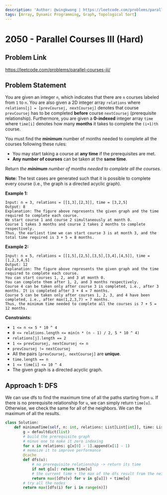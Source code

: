 ```yaml
---
description: 'Author: @wingkwong | https://leetcode.com/problems/parallel-courses-iii/'
tags: [Array, Dynamic Programming, Graph, Topological Sort]
---
```


# 2050 - Parallel Courses III (Hard) 

## Problem Link

https://leetcode.com/problems/parallel-courses-iii/

## Problem Statement

You are given an integer `n`, which indicates that there are `n` courses labeled from `1` to `n`. You are also given a 2D integer array `relations` where `relations[j] = [prevCoursej, nextCoursej]` denotes that course `prevCoursej` has to be completed **before** course `nextCoursej` (prerequisite relationship). Furthermore, you are given a **0-indexed** integer array `time` where `time[i]` denotes how many **months** it takes to complete the `(i+1)th` course.

You must find the **minimum** number of months needed to complete all the courses following these rules:

- You may start taking a course at **any time** if the prerequisites are met.
- **Any number of courses** can be taken at the **same time**.

Return *the **minimum** number of months needed to complete all the courses*.

**Note:** The test cases are generated such that it is possible to complete every course (i.e., the graph is a directed acyclic graph).

**Example 1:**

```
Input: n = 3, relations = [[1,3],[2,3]], time = [3,2,5]
Output: 8
Explanation: The figure above represents the given graph and the time required to complete each course. 
We start course 1 and course 2 simultaneously at month 0.
Course 1 takes 3 months and course 2 takes 2 months to complete respectively.
Thus, the earliest time we can start course 3 is at month 3, and the total time required is 3 + 5 = 8 months.
```

**Example 2:**

```
Input: n = 5, relations = [[1,5],[2,5],[3,5],[3,4],[4,5]], time = [1,2,3,4,5]
Output: 12
Explanation: The figure above represents the given graph and the time required to complete each course.
You can start courses 1, 2, and 3 at month 0.
You can complete them after 1, 2, and 3 months respectively.
Course 4 can be taken only after course 3 is completed, i.e., after 3 months. It is completed after 3 + 4 = 7 months.
Course 5 can be taken only after courses 1, 2, 3, and 4 have been completed, i.e., after max(1,2,3,7) = 7 months.
Thus, the minimum time needed to complete all the courses is 7 + 5 = 12 months.
```

**Constraints:**

- `1 <= n <= 5 * 10 ^ 4`
- `0 <= relations.length <= min(n * (n - 1) / 2, 5 * 10 ^ 4)`
- `relations[j].length == 2`
- `1 <= prevCoursej, nextCoursej <= n`
- `prevCoursej != nextCoursej`
- All the pairs `[prevCoursej, nextCoursej]` are **unique**.
- `time.length == n`
- `1 <= time[i] <= 10 ^ 4`
- The given graph is a directed acyclic graph.

## Approach 1: DFS

We can use dfs to find the maximum time of all the paths starting from `u`. If there is no prerequisite relationship for `u`, we can simply return `time[u]`. Otherwise, we check the same for all of the neighbors. We can the maximum of all the results. 

<Tabs>
<TabItem value="py" label="Python">
<SolutionAuthor name="@wingkwong"/>

```py
class Solution:
    def minimumTime(self, n: int, relations: List[List[int]], time: List[int]) -> int:
        g = defaultdict(list)
        # build the prerequisite graph 
        # minus one to make it zero indexing
        for x in relations: g[x[0] - 1].append(x[1] - 1)
        # memoize it to improve performance
        @cache
        def dfs(u):
            # no prerequisite relationship -> return its time
            if not g[u]: return time[u]
            # the current time + the max of the dfs result from the neighbors
            return max([dfs(v) for v in g[u]]) + time[u]
        # try all the nodes 
        return max([dfs(i) for i in range(n)])
```

</TabItem>
</Tabs>